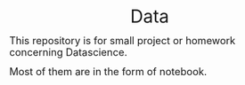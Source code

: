 <center><font size = 6> Data</font></center>


<font size = 4> This repository is for small project or homework concerning Datascience.</font>


<font size = 4> Most of them are in the form of notebook.</font>
